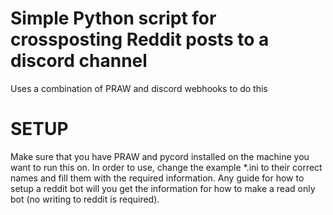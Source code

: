 # Simple Python script for crossposting Reddit posts to a discord channel
Uses a combination of PRAW and discord webhooks to do this

# SETUP
Make sure that you have PRAW and pycord installed on the machine you want to run this on. In order to use, change the example *.ini to their correct names and fill them with the required information. Any guide for how to setup a reddit bot will you get the information for how to make a read only bot (no writing to reddit is required).